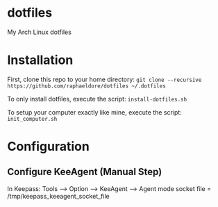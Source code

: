 dotfiles
========

My Arch Linux dotfiles

# Installation

First, clone this repo to your home directory: `git clone --recursive https://github.com/raphaeldore/dotfiles ~/.dotfiles`

To only install dotfiles, execute the script: `install-dotfiles.sh`

To setup your computer exactly like mine, execute the script: `init_computer.sh`

# Configuration

## Configure KeeAgent (Manual Step)
In Keepass: Tools --> Option --> KeeAgent --> Agent mode socket file = /tmp/keepass_keeagent_socket_file

